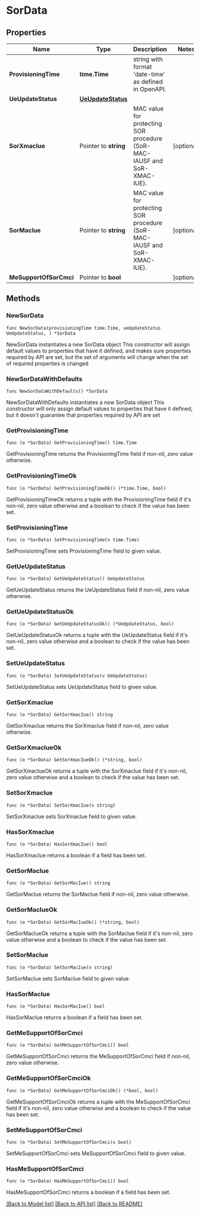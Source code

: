 # SorData

## Properties

Name | Type | Description | Notes
------------ | ------------- | ------------- | -------------
**ProvisioningTime** | **time.Time** | string with format &#39;date-time&#39; as defined in OpenAPI. | 
**UeUpdateStatus** | [**UeUpdateStatus**](UeUpdateStatus.md) |  | 
**SorXmacIue** | Pointer to **string** | MAC value for protecting SOR procedure (SoR-MAC-IAUSF and SoR-XMAC-IUE). | [optional] 
**SorMacIue** | Pointer to **string** | MAC value for protecting SOR procedure (SoR-MAC-IAUSF and SoR-XMAC-IUE). | [optional] 
**MeSupportOfSorCmci** | Pointer to **bool** |  | [optional] 

## Methods

### NewSorData

`func NewSorData(provisioningTime time.Time, ueUpdateStatus UeUpdateStatus, ) *SorData`

NewSorData instantiates a new SorData object
This constructor will assign default values to properties that have it defined,
and makes sure properties required by API are set, but the set of arguments
will change when the set of required properties is changed

### NewSorDataWithDefaults

`func NewSorDataWithDefaults() *SorData`

NewSorDataWithDefaults instantiates a new SorData object
This constructor will only assign default values to properties that have it defined,
but it doesn't guarantee that properties required by API are set

### GetProvisioningTime

`func (o *SorData) GetProvisioningTime() time.Time`

GetProvisioningTime returns the ProvisioningTime field if non-nil, zero value otherwise.

### GetProvisioningTimeOk

`func (o *SorData) GetProvisioningTimeOk() (*time.Time, bool)`

GetProvisioningTimeOk returns a tuple with the ProvisioningTime field if it's non-nil, zero value otherwise
and a boolean to check if the value has been set.

### SetProvisioningTime

`func (o *SorData) SetProvisioningTime(v time.Time)`

SetProvisioningTime sets ProvisioningTime field to given value.


### GetUeUpdateStatus

`func (o *SorData) GetUeUpdateStatus() UeUpdateStatus`

GetUeUpdateStatus returns the UeUpdateStatus field if non-nil, zero value otherwise.

### GetUeUpdateStatusOk

`func (o *SorData) GetUeUpdateStatusOk() (*UeUpdateStatus, bool)`

GetUeUpdateStatusOk returns a tuple with the UeUpdateStatus field if it's non-nil, zero value otherwise
and a boolean to check if the value has been set.

### SetUeUpdateStatus

`func (o *SorData) SetUeUpdateStatus(v UeUpdateStatus)`

SetUeUpdateStatus sets UeUpdateStatus field to given value.


### GetSorXmacIue

`func (o *SorData) GetSorXmacIue() string`

GetSorXmacIue returns the SorXmacIue field if non-nil, zero value otherwise.

### GetSorXmacIueOk

`func (o *SorData) GetSorXmacIueOk() (*string, bool)`

GetSorXmacIueOk returns a tuple with the SorXmacIue field if it's non-nil, zero value otherwise
and a boolean to check if the value has been set.

### SetSorXmacIue

`func (o *SorData) SetSorXmacIue(v string)`

SetSorXmacIue sets SorXmacIue field to given value.

### HasSorXmacIue

`func (o *SorData) HasSorXmacIue() bool`

HasSorXmacIue returns a boolean if a field has been set.

### GetSorMacIue

`func (o *SorData) GetSorMacIue() string`

GetSorMacIue returns the SorMacIue field if non-nil, zero value otherwise.

### GetSorMacIueOk

`func (o *SorData) GetSorMacIueOk() (*string, bool)`

GetSorMacIueOk returns a tuple with the SorMacIue field if it's non-nil, zero value otherwise
and a boolean to check if the value has been set.

### SetSorMacIue

`func (o *SorData) SetSorMacIue(v string)`

SetSorMacIue sets SorMacIue field to given value.

### HasSorMacIue

`func (o *SorData) HasSorMacIue() bool`

HasSorMacIue returns a boolean if a field has been set.

### GetMeSupportOfSorCmci

`func (o *SorData) GetMeSupportOfSorCmci() bool`

GetMeSupportOfSorCmci returns the MeSupportOfSorCmci field if non-nil, zero value otherwise.

### GetMeSupportOfSorCmciOk

`func (o *SorData) GetMeSupportOfSorCmciOk() (*bool, bool)`

GetMeSupportOfSorCmciOk returns a tuple with the MeSupportOfSorCmci field if it's non-nil, zero value otherwise
and a boolean to check if the value has been set.

### SetMeSupportOfSorCmci

`func (o *SorData) SetMeSupportOfSorCmci(v bool)`

SetMeSupportOfSorCmci sets MeSupportOfSorCmci field to given value.

### HasMeSupportOfSorCmci

`func (o *SorData) HasMeSupportOfSorCmci() bool`

HasMeSupportOfSorCmci returns a boolean if a field has been set.


[[Back to Model list]](../README.md#documentation-for-models) [[Back to API list]](../README.md#documentation-for-api-endpoints) [[Back to README]](../README.md)


